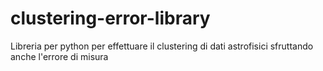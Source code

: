 # clustering-error-library
Libreria per python per effettuare il clustering di dati astrofisici sfruttando anche l'errore di misura
